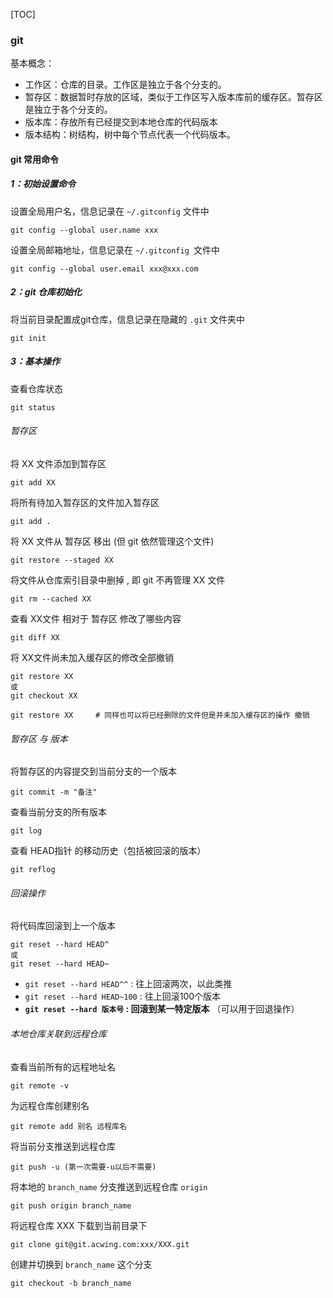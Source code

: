 [TOC]



### git

基本概念：

- 工作区：仓库的目录。工作区是独立于各个分支的。
- 暂存区：数据暂时存放的区域，类似于工作区写入版本库前的缓存区。暂存区是独立于各个分支的。
- 版本库：存放所有已经提交到本地仓库的代码版本
- 版本结构：树结构，树中每个节点代表一个代码版本。

#### git 常用命令

##### 1：初始设置命令

设置全局用户名，信息记录在 `~/.gitconfig` 文件中

```
git config --global user.name xxx
```

设置全局邮箱地址，信息记录在 `~/.gitconfig `文件中

```
git config --global user.email xxx@xxx.com
```

##### 2：git 仓库初始化

将当前目录配置成git仓库，信息记录在隐藏的 `.git` 文件夹中

```
git init
```

##### 3：基本操作

查看仓库状态

```
git status
```

###### 暂存区

将 XX 文件添加到暂存区

```
git add XX
```

将所有待加入暂存区的文件加入暂存区

```
git add .
```

将 XX 文件从  暂存区 移出 (但 git 依然管理这个文件)

```
git restore --staged XX
```



将文件从仓库索引目录中删掉 , 即 git 不再管理 XX 文件

```
git rm --cached XX
```

查看 XX文件 相对于 暂存区 修改了哪些内容

```
git diff XX
```



将 XX文件尚未加入缓存区的修改全部撤销

```
git restore XX
或
git checkout XX
```

```
git restore XX     # 同样也可以将已经删除的文件但是并未加入缓存区的操作 撤销
```



###### 暂存区 与 版本

将暂存区的内容提交到当前分支的一个版本

```
git commit -m "备注"
```

查看当前分支的所有版本

```
git log
```

查看 HEAD指针 的移动历史（包括被回滚的版本）

```
git reflog
```



###### 回滚操作

将代码库回滚到上一个版本

```
git reset --hard HEAD^
或 
git reset --hard HEAD~
```

- `git reset --hard HEAD^^`  : 往上回滚两次，以此类推
- `git reset --hard HEAD~100` : 往上回滚100个版本
- **`git reset --hard 版本号`  : 回滚到某一特定版本**  （可以用于回退操作）



###### 本地仓库关联到远程仓库

查看当前所有的远程地址名

```
git remote -v
```

为远程仓库创建别名

```
git remote add 别名 远程库名
```

将当前分支推送到远程仓库

```
git push -u (第一次需要-u以后不需要)
```

将本地的 `branch_name` 分支推送到远程仓库 `origin`

```
git push origin branch_name
```

将远程仓库 XXX 下载到当前目录下

```
git clone git@git.acwing.com:xxx/XXX.git
```

创建并切换到 `branch_name` 这个分支

```
git checkout -b branch_name
```




























